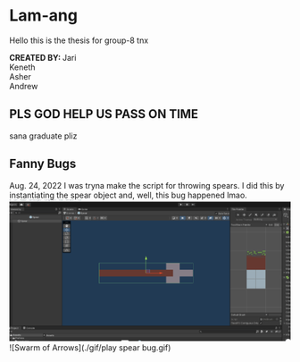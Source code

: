 # Lam-ang
Hello this is the thesis for group-8 tnx

<b>CREATED BY: </b>
Jari<br>
Keneth<br>
Asher<br>
Andrew<br>

## PLS GOD HELP US PASS ON TIME
sana graduate pliz


## Fanny Bugs
Aug. 24, 2022
I was tryna make the script for throwing spears. I did this by instantiating the spear object and, well, this bug happened lmao.
<img src="./gif/play spear bug.gif">
![Swarm of Arrows](./gif/play spear bug.gif)

